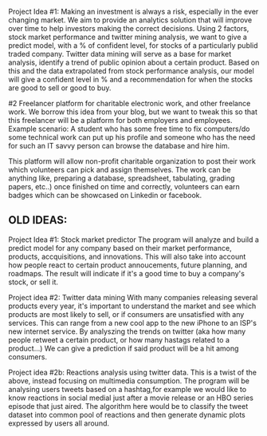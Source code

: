 Project Idea #1:
Making an investment is always a risk, especially in the ever changing market. We aim to provide an analytics solution that will improve over time to help investors making the correct decisions. Using 2 factors, stock market performance and twitter mining analysis, we want to give a predict model, with a % of confident level, for stocks of a particularly publid traded company. Twitter data mining will serve as a base for market analysis, identify a trend of public opinion about a certain product. Based on this and the data extrapolated from stock performance analysis, our model will give a confident level in % and a recommendation for when the stocks are good to sell or good to buy.

#2 Freelancer platform for charitable electronic work, and other freelance work.
We borrow this idea from your blog, but we want to tweak this so that this freelancer will be a platform for both employers and employees. Example scenario: A student who has some free time to fix computers/do some technical work can put up his profile and someone who has the need for such an IT savvy person can browse the database and hire him.

This platform will allow non-profit charitable organization to post their work which volunteers can pick and assign themselves. The work can be anything like, preparing a database, spreadsheet, tabulating, grading papers, etc..) once finished on time and correctly, volunteers can earn badges which can be showcased on Linkedin or facebook.


OLD IDEAS:
----------------------------------------------------------------------------------------------------------------------------------------
Project Idea #1: Stock market predictor
The program will analyze and build a predict model for any company based on their market performance, products, accquisitions, and innovations. This will also take into account how people react to certain product annoucements, future planning, and roadmaps. The result will indicate if it's a good time to buy a company's stock, or sell it.

Project idea #2: Twitter data mining
With many companies releasing several products every year, it's important to understand the market and see which products are most likely to sell, or if consumers are unsatisfied with any services. This can range from a new cool app to the new iPhone to an ISP's new internet service. By analyszing the trends on twitter (aka how many people retweet a certain product, or how many hastags related to a product...) We can give a prediction if said product will be a hit among consumers.

Project idea #2b: Reactions analysis using twitter data.
This is a twist of the above, instead focusing on multimedia consumption. 
The program will be analysing users tweets based on a hashtag,for example we would like to know reactions in social medial just after a movie release or an HBO series episode that just aired. The algorithm here would be to classify the tweet dataset into common pool of reactions and then generate dynamic plots expressed by users all around. 
